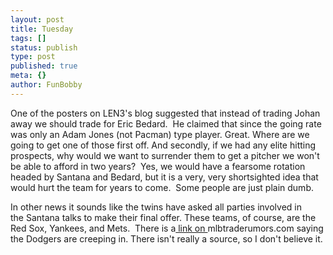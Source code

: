 ```yaml
---
layout: post
title: Tuesday
tags: []
status: publish
type: post
published: true
meta: {}
author: FunBobby
---
```

One of the posters on LEN3's blog suggested that instead of trading Johan away we should trade for Eric Bedard.  He claimed that since the going rate was only an Adam Jones (not Pacman) type player. Great. Where are we going to get one of those first off. And secondly, if we had any elite hitting prospects, why would we want to surrender them to get a pitcher we won't be able to afford in two years?  Yes, we would have a fearsome rotation headed by Santana and Bedard, but it is a very, very shortsighted idea that would hurt the team for years to come.  Some people are just plain dumb.

In other news it sounds like the twins have asked all parties involved in the Santana talks to make their final offer. These teams, of course, are the Red Sox, Yankees, and Mets.  There is a<a href="http://gothambaseballmagazine.com/forums/index.php?topic=621.0"> link on </a>mlbtraderumors.com saying the Dodgers are creeping in. There isn't really a source, so I don't believe it.
